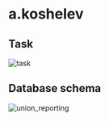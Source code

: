 # a.koshelev
## Task
![task](https://github.com/a1qa-education-L2/a.koshelev/assets/6180818/13cf0dd0-ff2b-435f-ba2d-25c626b73f7f)
## Database schema
![union_reporting](https://github.com/a1qa-education-L2/a.koshelev/assets/6180818/6b8232e1-efe2-44b9-93d2-8e9a067b8108)
